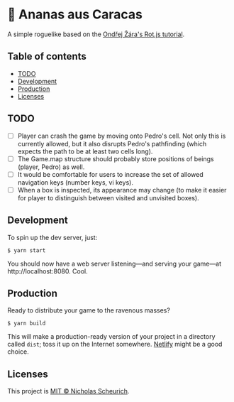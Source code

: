 # 🍍 Ananas aus Caracas

A simple roguelike based on the [Ondřej Žára's Rot.js tutorial](http://www.roguebasin.com/index.php?title=Rot.js_tutorial).

## Table of contents

- [TODO](#todo)
- [Development](#development)
- [Production](#production)
- [Licenses](#licenses)

## TODO

- [ ] Player can crash the game by moving onto Pedro's cell. Not only this is currently allowed, but it also disrupts Pedro's pathfinding (which expects the path to be at least two cells long).
- [ ] The Game.map structure should probably store positions of beings (player, Pedro) as well.
- [ ] It would be comfortable for users to increase the set of allowed navigation keys (number keys, vi keys).
- [ ] When a box is inspected, its appearance may change (to make it easier for player to distinguish between visited and unvisited boxes).

## Development

To spin up the dev server, just:

    $ yarn start

You should now have a web server listening—and serving your game—at http://localhost:8080. Cool.

## Production

Ready to distribute your game to the ravenous masses?

    $ yarn build

This will make a production-ready version of your project in a directory called `dist`; toss it up on the Internet somewhere. [Netlify](https://www.netlify.com/) might be a good choice.

## Licenses

This project is [MIT © Nicholas Scheurich](https://github.com/ngscheurich/web-starter/blob/master/LICENSE).
